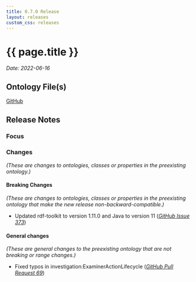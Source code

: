 ```yaml
---
title: 0.7.0 Release
layout: releases
custom_css: releases
---
```


# {{ page.title }}

*Date: 2022-06-16*

## Ontology File(s)

[GitHub](https://github.com/casework/CASE/releases/tag/0.7.0)


## Release Notes


### Focus



### Changes

*(These are changes to ontologies, classes or properties in the preexisting ontology.)*


#### Breaking Changes

*(These are changes to ontologies, classes or properties in the preexisting ontology that make the new release non-backward-compatible.)*

* Updated rdf-toolkit to version 1.11.0 and Java to version 11 ([*GitHub Issue 373*](https://github.com/ucoProject/UCO/issues/373))

#### General changes

*(These are general changes to the preexisting ontology that are not breaking or range changes.)*

* Fixed typos in investigation:ExaminerActionLifecycle ([*GitHub Pull Request 69*](https://github.com/casework/CASE/pull/69/files))

